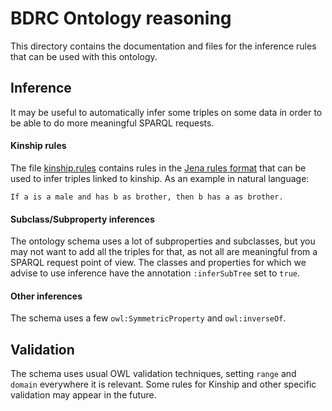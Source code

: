 # BDRC Ontology reasoning

This directory contains the documentation and files for the inference rules that can be used with this ontology.

## Inference

It may be useful to automatically infer some triples on some data in order to be able to do more meaningful SPARQL requests.

#### Kinship rules

The file [kinship.rules](kinship.rules) contains rules in the [Jena rules format](https://jena.apache.org/documentation/inference/#rules) that can be used to infer triples linked to kinship. As an example in natural language:

```
If a is a male and has b as brother, then b has a as brother.
```

#### Subclass/Subproperty inferences

The ontology schema uses a lot of subproperties and subclasses, but you may not want to add all the triples for that, as not all are meaningful from a SPARQL request point of view. The classes and properties for which we advise to use inference have the annotation `:inferSubTree` set to `true`.

#### Other inferences

The schema uses a few `owl:SymmetricProperty` and `owl:inverseOf`.


## Validation

The schema uses usual OWL validation techniques, setting `range` and `domain` everywhere it is relevant. Some rules for Kinship and other specific validation may appear in the future.
